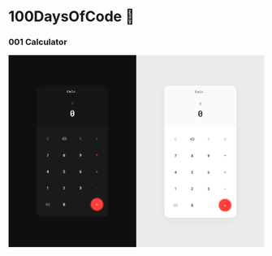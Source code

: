 # 100DaysOfCode 👑

### 001 Calculator

<a href="https://challenge.amirhbeigi.ir/001">
  <img src="https://github.com/AmirhBeigi/100DaysOfCode/blob/master/001/calc.png?raw=true" />
</a>
